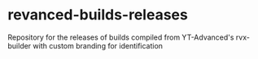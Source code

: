 # revanced-builds-releases
Repository for the releases of builds compiled from YT-Advanced's rvx-builder with custom branding for identification
